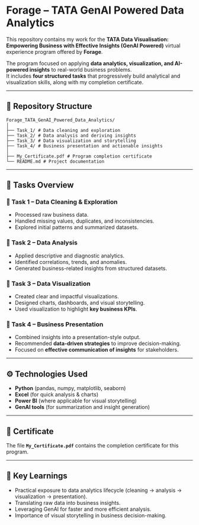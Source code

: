 # Forage – TATA GenAI Powered Data Analytics

This repository contains my work for the **TATA Data Visualisation: Empowering Business with Effective Insights (GenAI Powered)** virtual experience program offered by **Forage**.  

The program focused on applying **data analytics, visualization, and AI-powered insights** to real-world business problems.  
It includes **four structured tasks** that progressively build analytical and visualization skills, along with my completion certificate.

---

## 📂 Repository Structure

    Forage_TATA_GenAI_Powered_Data_Analytics/
    │
    ├── Task_1/ # Data cleaning and exploration
    ├── Task_2/ # Data analysis and deriving insights
    ├── Task_3/ # Data visualization and storytelling
    ├── Task_4/ # Business presentation and actionable insights
    │
    ├── My_Certificate.pdf # Program completion certificate
    └── README.md # Project documentation


---

## 📝 Tasks Overview

### 🔹 Task 1 – Data Cleaning & Exploration
- Processed raw business data.  
- Handled missing values, duplicates, and inconsistencies.  
- Explored initial patterns and summarized datasets.  

### 🔹 Task 2 – Data Analysis
- Applied descriptive and diagnostic analytics.  
- Identified correlations, trends, and anomalies.  
- Generated business-related insights from structured datasets.  

### 🔹 Task 3 – Data Visualization
- Created clear and impactful visualizations.  
- Designed charts, dashboards, and visual storytelling.  
- Used visualization to highlight **key business KPIs**.  

### 🔹 Task 4 – Business Presentation
- Combined insights into a presentation-style output.  
- Recommended **data-driven strategies** to improve decision-making.  
- Focused on **effective communication of insights** for stakeholders.  

---

## ⚙️ Technologies Used

- **Python** (pandas, numpy, matplotlib, seaborn)  
- **Excel** (for quick analysis & charts)  
- **Power BI** (where applicable for visual storytelling)  
- **GenAI tools** (for summarization and insight generation)  

---

## 📜 Certificate

The file **`My_Certificate.pdf`** contains the completion certificate for this program.  

---

## 📌 Key Learnings

- Practical exposure to data analytics lifecycle (cleaning → analysis → visualization → presentation).
- Translating raw data into business insights.
- Leveraging GenAI for faster and more efficient analysis.
- Importance of visual storytelling in business decision-making.
